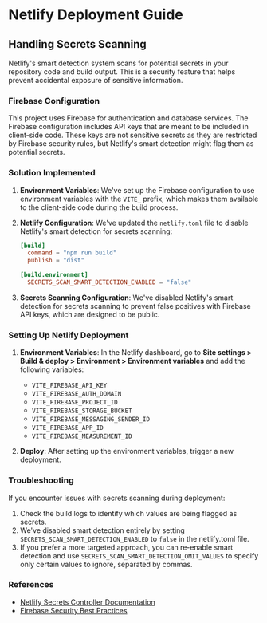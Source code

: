 # Netlify Deployment Guide

## Handling Secrets Scanning

Netlify's smart detection system scans for potential secrets in your repository code and build output. This is a security feature that helps prevent accidental exposure of sensitive information.

### Firebase Configuration

This project uses Firebase for authentication and database services. The Firebase configuration includes API keys that are meant to be included in client-side code. These keys are not sensitive secrets as they are restricted by Firebase security rules, but Netlify's smart detection might flag them as potential secrets.

### Solution Implemented

1. **Environment Variables**: We've set up the Firebase configuration to use environment variables with the `VITE_` prefix, which makes them available to the client-side code during the build process.

2. **Netlify Configuration**: We've updated the `netlify.toml` file to disable Netlify's smart detection for secrets scanning:

   ```toml
   [build]
     command = "npm run build"
     publish = "dist"

   [build.environment]
     SECRETS_SCAN_SMART_DETECTION_ENABLED = "false"
   ```

3. **Secrets Scanning Configuration**: We've disabled Netlify's smart detection for secrets scanning to prevent false positives with Firebase API keys, which are designed to be public.

### Setting Up Netlify Deployment

1. **Environment Variables**: In the Netlify dashboard, go to **Site settings > Build & deploy > Environment > Environment variables** and add the following variables:

   - `VITE_FIREBASE_API_KEY`
   - `VITE_FIREBASE_AUTH_DOMAIN`
   - `VITE_FIREBASE_PROJECT_ID`
   - `VITE_FIREBASE_STORAGE_BUCKET`
   - `VITE_FIREBASE_MESSAGING_SENDER_ID`
   - `VITE_FIREBASE_APP_ID`
   - `VITE_FIREBASE_MEASUREMENT_ID`

2. **Deploy**: After setting up the environment variables, trigger a new deployment.

### Troubleshooting

If you encounter issues with secrets scanning during deployment:

1. Check the build logs to identify which values are being flagged as secrets.
2. We've disabled smart detection entirely by setting `SECRETS_SCAN_SMART_DETECTION_ENABLED` to `false` in the netlify.toml file.
3. If you prefer a more targeted approach, you can re-enable smart detection and use `SECRETS_SCAN_SMART_DETECTION_OMIT_VALUES` to specify only certain values to ignore, separated by commas.

### References

- [Netlify Secrets Controller Documentation](https://docs.netlify.com/security/secret-scanning/)
- [Firebase Security Best Practices](https://firebase.google.com/docs/projects/api-keys)